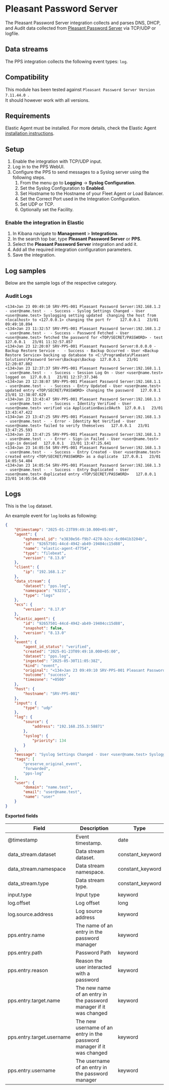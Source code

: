 # Pleasant Password Server

The Pleasant Password Server integration collects and parses DNS, DHCP, and Audit data collected from [Pleasant Password Server](https://pleasantpasswords.com/) via TCP/UDP or logfile.

## Data streams

The PPS integration collects the following event types: `log`.

## Compatibility

This module has been tested against `Pleasant Password Server Version 7.11.44.0 `.  
It should however work with all versions.

## Requirements

Elastic Agent must be installed. For more details, check the Elastic Agent [installation instructions](docs-content://reference/fleet/install-elastic-agents.md).

## Setup

1. Enable the integration with TCP/UDP input.
2. Log in to the PPS WebUI.
3. Configure the PPS to send messages to a Syslog server using the following steps. 
    1. From the menu go to **Logging** -> **Syslog Configuration**.
    2. Set the Syslog Configuration to **Enabled**.
    3. Set Hostname to the Hostname of your Fleet Agent or Load Balancer.
    4. Set the Correct Port used in the Integration Configuration.
    5. Set UDP or TCP.
    6. Optionally set the Facility.

### Enable the integration in Elastic

1. In Kibana navigate to **Management** > **Integrations**.
2. In the search top bar, type **Pleasant Password Server** or **PPS**.
3. Select the **Pleasant Password Server** integration and add it.
4. Add all the required integration configuration parameters.
5. Save the integration.

## Log samples

Below are the sample logs of the respective category.

### Audit Logs

```
<134>Jan 23 09:49:10 SRV-PPS-001 Pleasant Password Server:192.168.1.2 - user@name.test -  - Success - Syslog Settings Changed - User <user@name.test> Syslogging setting updated  changing the host from <localhost> to <127.0.0.1> changing the port fr	127.0.0.1	23/01 09:49:10.894	
<134>Jan 23 11:32:57 SRV-PPS-001 Pleasant Password Server:192.168.1.2 - user@name.test -  - Success - Password Fetched - User <user@name.test> fetched the password for <TOP/SECRET/PASSWORD> - test	127.0.0.1	23/01 11:32:57.857	
<134>Jan 23 12:20:07 SRV-PPS-001 Pleasant Password Server:0.0.0.0 - Backup Restore Service -  - Success - Backup Occurred - User <Backup Restore Service> backing up database to <C:\ProgramData\Pleasant Solutions\Password Server\Backups\Backup	127.0.0.1	23/01 12:20:07.802	
<134>Jan 23 12:37:37 SRV-PPS-001 Pleasant Password Server:192.168.1.1 - user@name.test -  - Success - Session Log On - User <user@name.test> logged on	127.0.0.1	23/01 12:37:37.346
<134>Jan 23 12:38:07 SRV-PPS-001 Pleasant Password Server:192.168.1.1 - user@name.test -  - Success - Entry Updated - User <user@name.test> updated entry <TOP/SECRET/PASSWORD> changing the password	127.0.0.1	23/01 12:38:07.629	
<134>Jan 23 13:43:47 SRV-PPS-001 Pleasant Password Server:192.168.1.3 - user@name.test -  - Success - Identity Verified - User <user@name.test> verified via ApplicationBasicOAuth	127.0.0.1	23/01 13:43:47.422	
<134>Jan 23 13:47:25 SRV-PPS-001 Pleasant Password Server:192.168.1.3 - user@name.test -  - Error - Identity Not Verified - User <user@name.test> failed to verify themselves	127.0.0.1	23/01 13:47:25.593	
<134>Jan 23 13:47:25 SRV-PPS-001 Pleasant Password Server:192.168.1.3 - user@name.test -  - Error - Sign-in Failed - User <user@name.test> sign-in denied	127.0.0.1	23/01 13:47:25.641	
<134>Jan 23 14:05:54 SRV-PPS-001 Pleasant Password Server:192.168.1.3 - user@name.test -  - Success - Entry Created - User <user@name.test> created entry <TOP/SECRET/PASSWORD> as a duplicate	127.0.0.1	23/01 14:05:54.404	
<134>Jan 23 14:05:54 SRV-PPS-001 Pleasant Password Server:192.168.1.3 - user@name.test -  - Success - Entry Duplicated - User <user@name.test> duplicated entry <TOP/SECRET/PASSWORD>	127.0.0.1	23/01 14:05:54.450	
```

## Logs

This is the `log` dataset.

An example event for `log` looks as following:

```json
{
    "@timestamp": "2025-01-23T09:49:10.000+05:00",
    "agent": {
        "ephemeral_id": "e3830e56-f9b7-4278-b2cc-6c0041b3204b",
        "id": "92657501-44cd-4942-ab49-19404cc15d88",
        "name": "elastic-agent-47754",
        "type": "filebeat",
        "version": "8.13.0"
    },
    "client": {
        "ip": "192.168.1.2"
    },
    "data_stream": {
        "dataset": "pps.log",
        "namespace": "63231",
        "type": "logs"
    },
    "ecs": {
        "version": "8.17.0"
    },
    "elastic_agent": {
        "id": "92657501-44cd-4942-ab49-19404cc15d88",
        "snapshot": false,
        "version": "8.13.0"
    },
    "event": {
        "agent_id_status": "verified",
        "created": "2025-01-23T09:49:10.000+05:00",
        "dataset": "pps.log",
        "ingested": "2025-05-30T11:05:38Z",
        "kind": "event",
        "original": "<134>Jan 23 09:49:10 SRV-PPS-001 Pleasant Password Server:192.168.1.2 - user@name.test -  - Success - Syslog Settings Changed - User <user@name.test> Syslogging setting updated  changing the host from <localhost> to <127.0.0.1> changing the port fr\t127.0.0.1\t23/01 09:49:10.894\t",
        "outcome": "success",
        "timezone": "+0500"
    },
    "host": {
        "hostname": "SRV-PPS-001"
    },
    "input": {
        "type": "udp"
    },
    "log": {
        "source": {
            "address": "192.168.255.3:58871"
        },
        "syslog": {
            "priority": 134
        }
    },
    "message": "Syslog Settings Changed - User <user@name.test> Syslogging setting updated  changing the host from <localhost> to <127.0.0.1> changing the port fr\t127.0.0.1\t23/01 09:49:10.894\t",
    "tags": [
        "preserve_original_event",
        "forwarded",
        "pps-log"
    ],
    "user": {
        "domain": "name.test",
        "email": "user@name.test",
        "name": "user"
    }
}
```

**Exported fields**

| Field | Description | Type |
|---|---|---|
| @timestamp | Event timestamp. | date |
| data_stream.dataset | Data stream dataset. | constant_keyword |
| data_stream.namespace | Data stream namespace. | constant_keyword |
| data_stream.type | Data stream type. | constant_keyword |
| input.type | Input type | keyword |
| log.offset | Log offset | long |
| log.source.address | Log source address | keyword |
| pps.entry.name | The name of an entry in the password manager | keyword |
| pps.entry.path | Password Path | keyword |
| pps.entry.reason | Reason the user interacted with a password | keyword |
| pps.entry.target.name | The new name of an entry in the password manager if it was changed | keyword |
| pps.entry.target.username | The new username of an entry in the password manager if it was changed | keyword |
| pps.entry.username | The username of an entry in the password manager | keyword |

